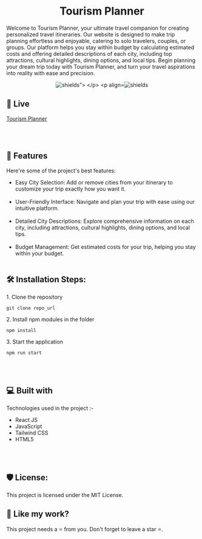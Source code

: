 <h1 align="center" id="title">Tourism Planner</h1>

<p id="description">Welcome to Tourism Planner, your ultimate travel companion for creating personalized travel itineraries. Our website is designed to make trip planning effortless and enjoyable, catering to solo travelers, couples, or groups. Our platform helps you stay within budget by calculating estimated costs and offering detailed descriptions of each city, including top attractions, cultural highlights, dining options, and local tips. Begin planning your dream trip today with Tourism Planner, and turn your travel aspirations into reality with ease and precision.</p>

<p align="center">
  <img src="https://img.shields.io/badge/License-MIT-green" alt="shields”>
</p>
<p align="center"><img src="https://img.shields.io/badge/License-AGPL-blue" alt="shields"></p>

<h2>🚀 Live </h2>

[Tourism Planner](https://tourism-planner-fxwkzrl7l-tanya13agarwals-projects.vercel.app/)

  
<br></br>
  
<h2>🧐 Features</h2>

Here're some of the project's best features:

*   Easy City Selection: Add or remove cities from your itinerary to customize your trip exactly how you want it.
<br></br>
*  User-Friendly Interface: Navigate and plan your trip with ease using our intuitive platform.
<br></br>
*   Detailed City Descriptions: Explore comprehensive information on each city, including attractions, cultural highlights, dining options, and local tips.
<br></br>
*   Budget Management: Get estimated costs for your trip, helping you stay within your budget.
<br></br>


<h2>🛠️ Installation Steps:</h2>

<p>1. Clone the repository</p>

```
git clone repo_url
```

<p>2. Install npm modules in the folder</p>

```
npm install
```


<p>3. Start the application</p>

```
npm run start
```

  
  
<br></br>

<h2>💻 Built with</h2>

Technologies used in the project :-

*   React JS 
*   JavaScript
*   Tailwind CSS
*   HTML5

<br></br>

<h2>🛡️ License:</h2>

This project is licensed under the MIT License.

<h2>💖 Like my work?</h2>

This project needs a ⭐️ from you. Don't forget to leave a star ⭐️.
